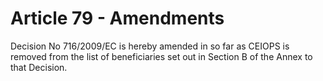 # Article 79 - Amendments


Decision No 716/2009/EC is hereby amended in so far as CEIOPS is removed from the list of beneficiaries set out in Section B of the Annex to that Decision.
